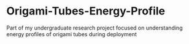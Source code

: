# Origami-Tubes-Energy-Profile
Part of my undergraduate research project focused on understanding energy profiles of origami tubes during deployment
